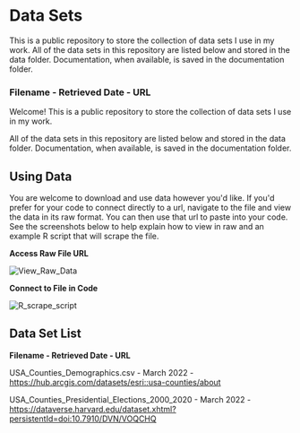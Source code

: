 # Data Sets

This is a public repository to store the collection of data sets I use in my work.
All of the data sets in this repository are listed below and stored in the data folder. Documentation, when available, is saved in the documentation folder.

### Filename - Retrieved Date - URL

Welcome! This is a public repository to store the collection of data sets I use in my work.

All of the data sets in this repository are listed below and stored in the data folder. Documentation, when available, is saved in the documentation folder.

## Using Data
You are welcome to download and use data however you'd like. If you'd prefer for your code to connect directly to a url, navigate to the file and view the data in its raw format. You can then use that url to paste into your code. See the screenshots below to help explain how to view in raw and an example R script that will scrape the file.

**Access Raw File URL**

![View_Raw_Data](https://user-images.githubusercontent.com/46005933/160300222-9bd53597-a675-4740-a772-117ff6d0115f.png)

**Connect to File in Code**

![R_scrape_script](https://user-images.githubusercontent.com/46005933/160300106-8e99b411-33ec-4709-9819-4f9e125008d7.png)

## Data Set List
**Filename - Retrieved Date - URL**

USA_Counties_Demographics.csv - March 2022 - https://hub.arcgis.com/datasets/esri::usa-counties/about

USA_Counties_Presidential_Elections_2000_2020 - March 2022 - https://dataverse.harvard.edu/dataset.xhtml?persistentId=doi:10.7910/DVN/VOQCHQ
